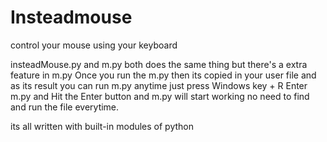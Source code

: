 # Insteadmouse
control your mouse using your keyboard

insteadMouse.py and m.py both does the same thing but there's a extra feature in m.py
Once you run the m.py then its copied in your user file and as its result you can run
m.py anytime just press Windows key + R Enter m.py and Hit the Enter button and m.py
will start working no need to find and run the file everytime.

its all written with built-in modules of python 
